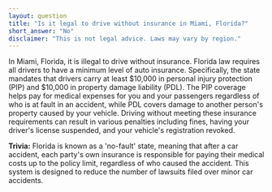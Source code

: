 ```yaml
---
layout: question
title: "Is it legal to drive without insurance in Miami, Florida?"
short_answer: "No"
disclaimer: "This is not legal advice. Laws may vary by region."
---
```


In Miami, Florida, it is illegal to drive without insurance. Florida law requires all drivers to have a minimum level of auto insurance. Specifically, the state mandates that drivers carry at least $10,000 in personal injury protection (PIP) and $10,000 in property damage liability (PDL). The PIP coverage helps pay for medical expenses for you and your passengers regardless of who is at fault in an accident, while PDL covers damage to another person's property caused by your vehicle. Driving without meeting these insurance requirements can result in various penalties including fines, having your driver's license suspended, and your vehicle's registration revoked.

**Trivia:** Florida is known as a 'no-fault' state, meaning that after a car accident, each party's own insurance is responsible for paying their medical costs up to the policy limit, regardless of who caused the accident. This system is designed to reduce the number of lawsuits filed over minor car accidents.
